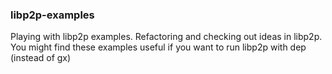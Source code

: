 ### libp2p-examples

Playing with libp2p examples. Refactoring and checking out ideas in libp2p.
You might find these examples useful if you want to run libp2p with dep (instead of gx)
